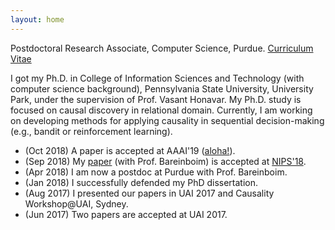 ```yaml
---
layout: home
---
```

Postdoctoral Research Associate, Computer Science, Purdue. [Curriculum Vitae](/assets/cv.pdf)

I got my Ph.D. in College of Information Sciences and Technology (with computer science background), Pennsylvania State University, University Park, under the supervision of Prof. Vasant Honavar. 
My Ph.D. study is focused on causal discovery in relational domain. Currently, I am working on developing methods for applying causality in sequential decision-making (e.g., bandit or reinforcement learning).


- (Oct 2018) A paper is accepted at AAAI'19 ([aloha!](https://aaai.org/Conferences/AAAI-19/aaai19call/)).
- (Sep 2018) My [paper](https://causalai.net/r36.pdf) (with Prof. Bareinboim) is accepted at [NIPS'18](https://nips.cc/Conferences/2018/Schedule?showEvent=11265). 
- (Apr 2018) I am now a postdoc at Purdue with Prof. Bareinboim.
- (Jan 2018) I successfully defended my PhD dissertation.
- (Aug 2017) I presented our papers in UAI 2017 and Causality Workshop@UAI, Sydney.
- (Jun 2017) Two papers are accepted at UAI 2017.


